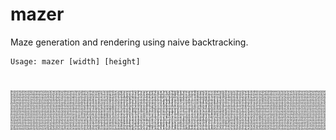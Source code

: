# mazer

Maze generation and rendering using naive backtracking.

```
Usage: mazer [width] [height]
```
<h1 align="center">
  <img src="img/out.png"/>
</h1>
